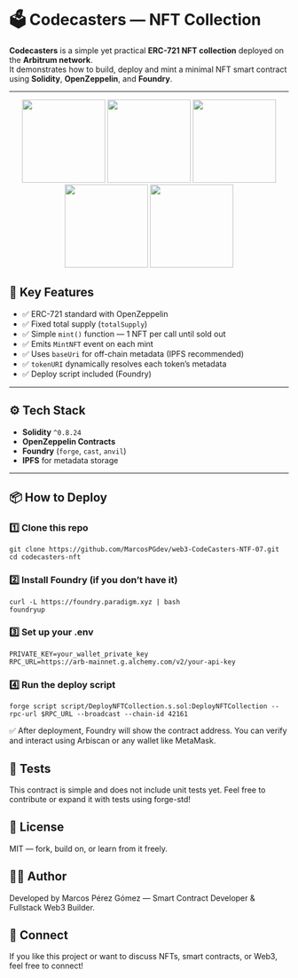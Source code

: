 # 🗳️ Codecasters — NFT Collection

**Codecasters** is a simple yet practical **ERC-721 NFT collection** deployed on the **Arbitrum network**.  
It demonstrates how to build, deploy and mint a minimal NFT smart contract using **Solidity**, **OpenZeppelin**, and **Foundry**.

---

<p align="center">
  <img src="https://gateway.pinata.cloud/ipfs/bafybeidc5urxjjrw7gkiikeech6pb6iqia77ie42rddpfnb5jf22bflbgi" width="150"/>
  <img src="https://gateway.pinata.cloud/ipfs/bafybeihesdcqylpls4ubwc727b5rqcld23mzs2ypzmjegynoffeykdhmy4" width="150"/>
  <img src="https://gateway.pinata.cloud/ipfs/bafybeiepdafcts5icbjzspcqxfpgeycbflovvq564mdtm4o22hy7ru3ktq" width="150"/>
  <img src="https://gateway.pinata.cloud/ipfs/bafybeibxgcyig57bzi34ddashxfqtpy6dmej3u3yreevsfiou26txz323q" width="150"/>
  <img src="https://gateway.pinata.cloud/ipfs/bafybeibziowfmzrnbub7jbamsuafescypbulfq4mrvi2umnzos2qohuaqa" width="150"/>
</p>


## 🚀 Key Features

- ✅ ERC-721 standard with OpenZeppelin
- ✅ Fixed total supply (`totalSupply`)
- ✅ Simple `mint()` function — 1 NFT per call until sold out
- ✅ Emits `MintNFT` event on each mint
- ✅ Uses `baseUri` for off-chain metadata (IPFS recommended)
- ✅ `tokenURI` dynamically resolves each token’s metadata
- ✅ Deploy script included (Foundry)

---

## ⚙️ Tech Stack

- **Solidity** `^0.8.24`
- **OpenZeppelin Contracts**
- **Foundry** (`forge`, `cast`, `anvil`)
- **IPFS** for metadata storage

---

## 📦 How to Deploy

### 1️⃣ **Clone this repo**

```
git clone https://github.com/MarcosPGdev/web3-CodeCasters-NTF-07.git
cd codecasters-nft
```

###  2️⃣ Install Foundry (if you don’t have it)

```
curl -L https://foundry.paradigm.xyz | bash
foundryup
```

###  3️⃣ Set up your .env
```
PRIVATE_KEY=your_wallet_private_key
RPC_URL=https://arb-mainnet.g.alchemy.com/v2/your-api-key
```

###  4️⃣ Run the deploy script
```
forge script script/DeployNFTCollection.s.sol:DeployNFTCollection --rpc-url $RPC_URL --broadcast --chain-id 42161
```

✅ After deployment, Foundry will show the contract address.
You can verify and interact using Arbiscan or any wallet like MetaMask.

## 🧪 Tests
This contract is simple and does not include unit tests yet.
Feel free to contribute or expand it with tests using forge-std!

## 🔗 License
MIT — fork, build on, or learn from it freely.

## 👨‍💻 Author
Developed by Marcos Pérez Gómez — Smart Contract Developer & Fullstack Web3 Builder.

## 📣 Connect
If you like this project or want to discuss NFTs, smart contracts, or Web3, feel free to connect!
